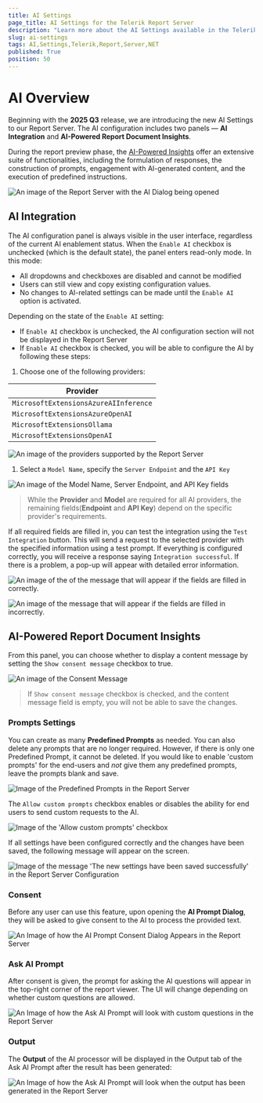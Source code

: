 ```yaml
---
title: AI Settings
page_title: AI Settings for the Telerik Report Server
description: "Learn more about the AI Settings available in the Telerik Report Server, how to define and use them to extract valuable information from the reports."
slug: ai-settings
tags: AI,Settings,Telerik,Report,Server,NET
published: True
position: 50
---
```


# AI Overview

Beginning with the **2025 Q3** release, we are introducing the new AI Settings to our Report Server. The AI configuration includes two panels — __AI Integration__ and __AI-Powered Report Document Insights__.

During the report preview phase, the [AI-Powered Insights](https://docs.telerik.com/reporting/interactivity/ai-powered-insights) offer an extensive suite of functionalities, including the formulation of responses, the construction of prompts, engagement with AI-generated content, and the execution of predefined instructions.

![An image of the Report Server with the AI Dialog being opened](../../images/AIPromptReportServer.png)

## AI Integration

The AI configuration panel is always visible in the user interface, regardless of the current AI enablement status. When the `Enable AI` checkbox is unchecked (which is the default state), the panel enters read-only mode. In this mode:

* All dropdowns and checkboxes are disabled and cannot be modified
* Users can still view and copy existing configuration values.
* No changes to AI-related settings can be made until the `Enable AI` option is activated.

Depending on the state of the `Enable AI` setting:

* If `Enable AI` checkbox is unchecked, the AI configuration section will not be displayed in the Report Server
* If `Enable AI` checkbox is checked, you will be able to configure the AI by following these steps:

1. Choose one of the following providers:

| Provider |
| ------ |
|`MicrosoftExtensionsAzureAIInference`|
|`MicrosoftExtensionsAzureOpenAI`|
|`MicrosoftExtensionsOllama`|
|`MicrosoftExtensionsOpenAI`|

  ![An image of the providers supported by the Report Server ](../../images/AIProvidersReportServer.png)

1. Select a `Model Name`, specify the `Server Endpoint` and the `API Key`

  ![An image of the Model Name, Server Endpoint, and API Key fields](../../images/modelNameServiceEndpointAPIKey.png)

> While the **Provider** and **Model** are required for all AI providers, the remaining fields(**Endpoint** and **API Key**) depend on the specific provider's requirements.

If all required fields are filled in, you can test the integration using the `Test Integration` button. This will send a request to the selected provider with the specified information using a test prompt. If everything is configured correctly, you will receive a response saying `Integration successful`. If there is a problem, a pop-up will appear with detailed error information.

![An image of the of the message that will appear if the fields are filled in correctly.](../../images/testIntegrationSuccessfulMessage.png)

![An image of the message that will appear if the fields are filled in incorrectly.](../../images/testIntegrationFailedMessage.png)

## AI-Powered Report Document Insights

From this panel, you can choose whether to display a content message by setting the `Show consent message` checkbox to true.

![An image of the Consent Message](../../images/showConsentMessageButton.png)

> If `Show consent message` checkbox is checked, and the content message field is empty, you will not be able to save the changes.

### Prompts Settings

You can create as many **Predefined Prompts** as needed. You can also delete any prompts that are no longer required. However, if there is only one Predefined Prompt, it cannot be deleted. If you would like to enable 'custom prompts' for the end-users and *not* give them any predefined prompts, leave the prompts blank and save.

![Image of the Predefined Prompts in the Report Server](../../images/PredefinedPromptsReportServer.png)

The `Allow custom prompts` checkbox enables or disables the ability for end users to send custom requests to the AI.

![Image of the 'Allow custom prompts' checkbox](../../images/AllowCustomPromptsButton.png)

If all settings have been configured correctly and the changes have been saved, the following message will appear on the screen.

![Image of the message 'The new settings have been saved successfully' in the Report Server Configuration](../../images/SavedSuccessfullyMessage.png)

### Consent

Before any user can use this feature, upon opening the **AI Prompt Dialog**, they will be asked to give consent to the AI to process the provided text.

![An Image of how the AI Prompt Consent Dialog Appears in the Report Server](../../images/ConsentMessage.png)

### Ask AI Prompt

After consent is given, the prompt for asking the AI questions will appear in the top-right corner of the report viewer. The UI will change depending on whether custom questions are allowed.

![An Image of how the Ask AI Prompt will look with custom questions in the Report Server](../../images/AskAIPromptReportServer.png)

### Output

The **Output** of the AI processor will be displayed in the Output tab of the Ask AI Prompt after the result has been generated:

![An Image of how the Ask AI Prompt will look when the output has been generated in the Report Server](../../images/OutputPromptReportServer.png)
